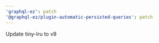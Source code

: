 ```yaml
---
'graphql-ez': patch
'@graphql-ez/plugin-automatic-persisted-queries': patch
---
```


Update tiny-lru to v9
